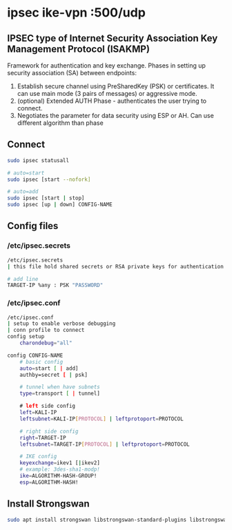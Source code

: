 # ipsec ike-vpn :500/udp

## IPSEC type of Internet Security Association Key Management Protocol (ISAKMP)

Framework for authentication and key exchange. Phases in setting up security association (SA) between endpoints:

1. Establish secure channel using PreSharedKey (PSK) or certificates. It can use main mode (3 pairs of messages) or aggressive mode.
2. (optional) Extended AUTH Phase - authenticates the user trying to connect.
3. Negotiates the parameter for data security using ESP or AH. Can use different algorithm than phase

## Connect

```bash
sudo ipsec statusall

# auto=start
sudo ipsec [start --nofork]

# auto=add
sudo ipsec [start | stop]
sudo ipsec [up | down] CONFIG-NAME
```

## Config files

### /etc/ipsec.secrets

```bash
/etc/ipsec.secrets
| this file hold shared secrets or RSA private keys for authentication

# add line
TARGET-IP %any : PSK "PASSWORD"
```

### /etc/ipsec.conf

```bash
/etc/ipsec.conf
| setup to enable verbose debugging
| conn profile to connect
config setup
    charondebug="all"

config CONFIG-NAME
    # basic config
    auto=start [ | add]
    authby=secret [ | psk]

    # tunnel when have subnets
    type=transport [ | tunnel]

    # left side config
    left=KALI-IP
    leftsubnet=KALI-IP[PROTOCOL] | leftprotoport=PROTOCOL

    # right side config
    right=TARGET-IP
    leftsubnet=TARGET-IP[PROTOCOL] | leftprotoport=PROTOCOL

    # IKE config
    keyexchange=ikev1 [|ikev2]
    # example: 3des-sha1-modp!
    ike=ALGORITHM-HASH-GROUP!
    esp=ALGORITHM-HASH!
```

## Install Strongswan

```bash
sudo apt install strongswan libstrongswan-standard-plugins libstrongswan-extra-plugins
```

##
